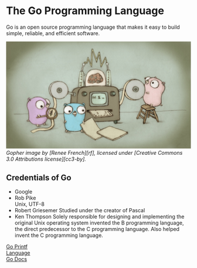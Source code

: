 # The Go Programming Language

Go is an open source programming language that makes it easy to build simple,
reliable, and efficient software.

![Gopher image](images/fiveyears.jpg)
*Gopher image by [Renee French][rf], licensed under [Creative Commons 3.0 Attributions license][cc3-by].*

## Credentials of Go
- Google
- Rob Pike  
Unix, UTF-8  
- Robert Griesemer
Studied under the creator of Pascal  
- Ken Thompson
Solely responsible for designing and implementing the original Unix operating system invented the B programming language, the direct predecessor to the C programming language. Also helped invent the C programming language.


[Go Printf](https://godoc.org/fmt#Printf)  
[Language](https://golang.org/ref/spec)  
[Go Docs](https://golang.org/pkg/)  


